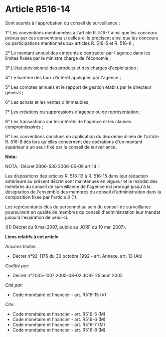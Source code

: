 # Article R516-14

Sont soumis à l'approbation du conseil de surveillance :

1° Les conventions mentionnées à l'article R. 516-7 ainsi que les concours prévus par ces conventions si celles-ci le
précisent ainsi que les concours ou participations mentionnés aux articles R. 516-5 et R. 516-6 ;

2° Le montant annuel des emprunts à contracter par l'agence dans les limites fixées par le ministre chargé de l'économie ;

3° L'état prévisionnel des produits et des charges d'exploitation ;

4° Le barème des taux d'intérêt appliqués par l'agence ;

5° Les comptes annuels et le rapport de gestion établis par le directeur général ;

6° Les achats et les ventes d'immeubles ;

7° Les créations ou suppressions d'agence ou de représentation ;

8° Les transactions sur les intérêts de l'agence et les clauses compromissoires ;

9° Les conventions conclues en application du deuxième alinéa de l'article R. 516-8 dès lors qu'elles concernent des
opérations d'un montant supérieur à un seuil fixé par le conseil de surveillance.

**Nota:**

NOTA : Décret 2006-530 2006-05-09 art 14 :

Les dispositions des articles R. 516-13 à R. 516-15 dans leur rédaction antérieure au présent décret sont maintenues en
vigueur et le mandat des membres du conseil de surveillance de l'agence est prorogé jusqu'à la désignation de l'ensemble des
membres du conseil d'administration dans la composition fixée par l'article 8 (1).

Les représentants élus du personnel au sein du conseil de surveillance poursuivent en qualité de membres du conseil
d'administration leur mandat jusqu'à l'expiration de celui-ci.

((1) Décret du 9 mai 2007, publié au JORF du 10 mai 2007).

**Liens relatifs à cet article**

_Anciens textes_:

  - Décret n°92-1176 du 30 octobre 1992 - art. Annexe, art. 13 (Ab)

_Codifié par_:

  - Décret n°2005-1007 2005-08-02 JORF 25 août 2005

_Cité par_:

  - Code monétaire et financier - art. R516-15 (V)

_Cite_:

  - Code monétaire et financier - art. R516-5 (M)
  - Code monétaire et financier - art. R516-6 (M)
  - Code monétaire et financier - art. R516-7 (M)
  - Code monétaire et financier - art. R516-8 (M)
